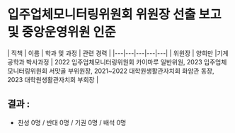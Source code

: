입주업체모니터링위원회 위원장 선출 보고 및 중앙운영위원 인준
===

| 직책 | 이름 | 학과 및 과정 | 관련 경력 | 
|---|---|---|---|---|
| 위원장 | 양희만 |기계공학과 박사과정 | 2022 입주업체모니터링위원회 카이마루 일반위원, 2023 입주업체모니터링위원회 서맛골 부위원장, 2021~2022 대학원생활관자치회 화암관 동장, 2023 대학원생활관자치회 부회장 | 

## 결과 : 
- 찬성 0명 / 반대 0명 / 기권 0명 / 배석 0명
